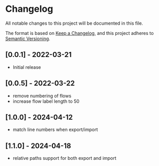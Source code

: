 # Changelog

All notable changes to this project will be documented in this file.

The format is based on [Keep a Changelog](https://keepachangelog.com/en/1.0.0/),
and this project adheres to [Semantic Versioning](https://semver.org/spec/v2.0.0.html).


## [0.0.1] - 2022-03-21

- Initial release

## [0.0.5] - 2022-03-22

- remove numbering of flows
- increase flow label length to 50

## [1.0.0] - 2024-04-12

- match line numbers when export/import

## [1.1.0] - 2024-04-18

- relative paths support for both export and import